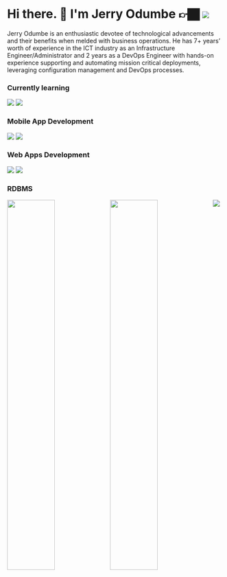 # Hi there. 👋 I'm Jerry Odumbe    👉🏿   <img src="https://img.shields.io/badge/linkedin-%230077B5.svg?style=for-the-badge&logo=linkedin&logoColor=white"/>

Jerry Odumbe is an enthusiastic devotee of technological advancements and their benefits when melded with business operations. He has 7+ years’ worth of experience in the ICT industry as an Infrastructure Engineer/Administrator and 2 years as a DevOps Engineer with hands-on experience supporting and automating mission critical deployments, leveraging configuration management and DevOps processes.

### Currently learning

<img src="https://img.shields.io/badge/python-3670A0?style=for-the-badge&logo=python&logoColor=ffdd54" /> <img src="https://img.shields.io/badge/azure-%230072C6.svg?style=for-the-badge&logo=azure-devops&logoColor=white">

### Mobile App Development

<img src="https://img.shields.io/badge/Flutter-%2302569B.svg?style=for-the-badge&logo=Flutter&logoColor=white"/> <img src="https://img.shields.io/badge/dart-%230175C2.svg?style=for-the-badge&logo=dart&logoColor=white" />

### Web Apps Development

<img src="https://img.shields.io/badge/angular-%23DD0031.svg?style=for-the-badge&logo=angular&logoColor=white"/> <img src="https://img.shields.io/badge/laravel-%23FF2D20.svg?style=for-the-badge&logo=laravel&logoColor=white"/>

### RDBMS

<img src="https://img.shields.io/badge/Microsoft%20SQL%20Sever-CC2927?style=for-the-badge&logo=microsoft%20sql%20server&logoColor=white">

<img align="left" width="47%" src="https://github-readme-stats.vercel.app/api?username=jerryodumbe&show_icons=true&theme=gotham" />

<img align="left" width="47%" src="https://github-readme-stats.vercel.app/api/top-langs/?username=jerryodumbe&layout=compact" />


